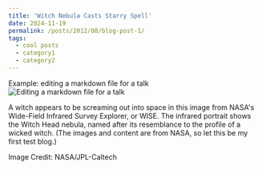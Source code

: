 ```yaml
---
title: 'Witch Nebula Casts Starry Spell'
date: 2024-11-19
permalink: /posts/2012/08/blog-post-1/
tags:
  - cool posts
  - category1
  - category2
---
```

Example: editing a markdown file for a talk
![Editing a markdown file for a talk](/images/witch-head-brews-baby-stars-10592267924-oorig.jpg)

A witch appears to be screaming out into space in this image from NASA's Wide-Field Infrared Survey Explorer, or WISE. The infrared portrait shows the Witch Head nebula, named after its resemblance to the profile of a wicked witch. (The images and content are from NASA, so let this be my first test blog.)

Image Credit: NASA/JPL-Caltech
